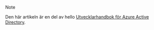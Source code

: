 > [!NOTE]
> Den här artikeln är en del av hello [Utvecklarhandbok för Azure Active Directory](../articles/active-directory/develop/active-directory-developers-guide.md).
>
>
